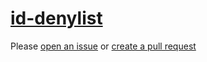 [id-denylist](https://eslint.org/docs/rules/id-denylist)
========================================================
Please [open an issue](https://github.com/professional-js/eslint-config/issues/new)
or [create a pull request](https://github.com/professional-js/eslint-config/edit/main/src/rules-configurations/eslint/id-denylist.md)
